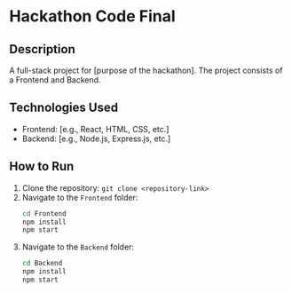 # Hackathon Code Final

## Description
A full-stack project for [purpose of the hackathon]. The project consists of a Frontend and Backend.

## Technologies Used
- Frontend: [e.g., React, HTML, CSS, etc.]
- Backend: [e.g., Node.js, Express.js, etc.]

## How to Run
1. Clone the repository: `git clone <repository-link>`
2. Navigate to the `Frontend` folder:
   ```bash
   cd Frontend
   npm install
   npm start
   ```
3. Navigate to the `Backend` folder:
   ```bash
   cd Backend
   npm install
   npm start
   ```
